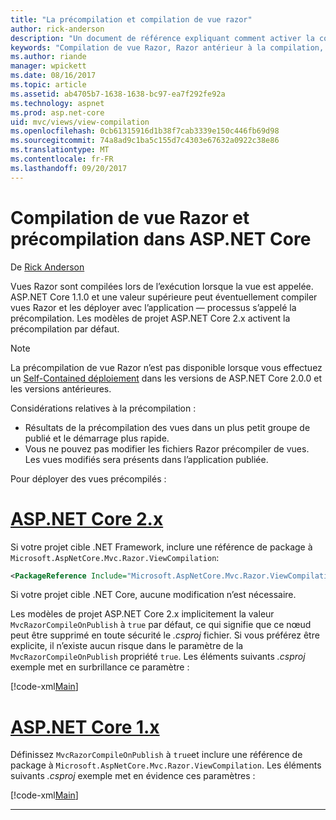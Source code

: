 ```yaml
---
title: "La précompilation et compilation de vue razor"
author: rick-anderson
description: "Un document de référence expliquant comment activer la compilation de vue MVC Razor et précompilation dans les applications ASP.NET Core."
keywords: "Compilation de vue Razor, Razor antérieur à la compilation, la précompilation de Razor ASP.NET Core"
ms.author: riande
manager: wpickett
ms.date: 08/16/2017
ms.topic: article
ms.assetid: ab4705b7-1638-1638-bc97-ea7f292fe92a
ms.technology: aspnet
ms.prod: asp.net-core
uid: mvc/views/view-compilation
ms.openlocfilehash: 0cb61315916d1b38f7cab3339e150c446fb69d98
ms.sourcegitcommit: 74a8ad9c1ba5c155d7c4303e67632a0922c38e86
ms.translationtype: MT
ms.contentlocale: fr-FR
ms.lasthandoff: 09/20/2017
---
```

# <a name="razor-view-compilation-and-precompilation-in-aspnet-core"></a>Compilation de vue Razor et précompilation dans ASP.NET Core

De [Rick Anderson](https://twitter.com/RickAndMSFT)

Vues Razor sont compilées lors de l’exécution lorsque la vue est appelée. ASP.NET Core 1.1.0 et une valeur supérieure peut éventuellement compiler vues Razor et les déployer avec l’application &mdash; processus s’appelé la précompilation. Les modèles de projet ASP.NET Core 2.x activent la précompilation par défaut.

> [!NOTE]
> La précompilation de vue Razor n’est pas disponible lorsque vous effectuez un [Self-Contained déploiement](https://docs.microsoft.com/dotnet/core/deploying/#self-contained-deployments-scd) dans les versions de ASP.NET Core 2.0.0 et les versions antérieures.

Considérations relatives à la précompilation :

* Résultats de la précompilation des vues dans un plus petit groupe de publié et le démarrage plus rapide.
* Vous ne pouvez pas modifier les fichiers Razor précompiler de vues. Les vues modifiés sera présents dans l’application publiée. 

Pour déployer des vues précompilés :

# <a name="aspnet-core-2xtabaspnetcore2x"></a>[ASP.NET Core 2.x](#tab/aspnetcore2x)

Si votre projet cible .NET Framework, inclure une référence de package à `Microsoft.AspNetCore.Mvc.Razor.ViewCompilation`:

```xml
<PackageReference Include="Microsoft.AspNetCore.Mvc.Razor.ViewCompilation" Version="2.0.0" PrivateAssets="All" />
```

Si votre projet cible .NET Core, aucune modification n’est nécessaire.

Les modèles de projet ASP.NET Core 2.x implicitement la valeur `MvcRazorCompileOnPublish` à `true` par défaut, ce qui signifie que ce nœud peut être supprimé en toute sécurité le *.csproj* fichier. Si vous préférez être explicite, il n’existe aucun risque dans le paramètre de la `MvcRazorCompileOnPublish` propriété `true`. Les éléments suivants *.csproj* exemple met en surbrillance ce paramètre :

[!code-xml[Main](view-compilation\sample\MvcRazorCompileOnPublish2.csproj?highlight=5)]

# <a name="aspnet-core-1xtabaspnetcore1x"></a>[ASP.NET Core 1.x](#tab/aspnetcore1x)

Définissez `MvcRazorCompileOnPublish` à `true`et inclure une référence de package à `Microsoft.AspNetCore.Mvc.Razor.ViewCompilation`. Les éléments suivants *.csproj* exemple met en évidence ces paramètres :

[!code-xml[Main](view-compilation\sample\MvcRazorCompileOnPublish.csproj?highlight=5,12)]

---
